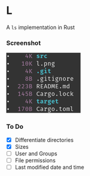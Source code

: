 # L
A `ls` implementation in Rust

### Screenshot
![Terminal Output Screenshot](./l.png)

### To Do
- [x] Differentiate directories
- [x] Sizes
- [ ] User and Groups
- [ ] File permissions
- [ ] Last modified date and time
